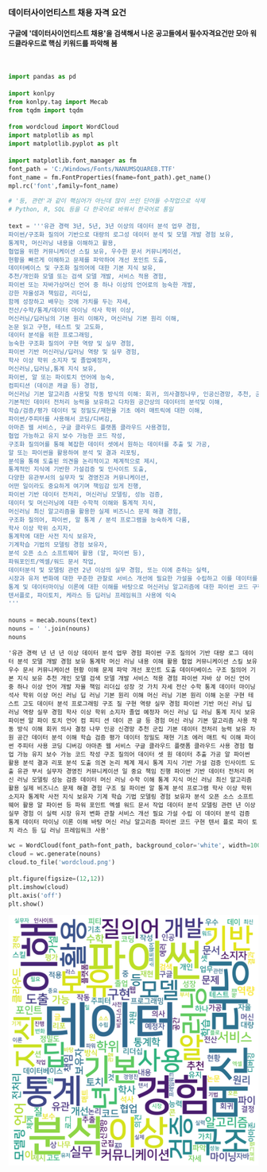### **데이터사이언티스트 채용 자격 요건**
#### 구글에 '데이터사이언티스트 채용'을 검색해서 나온 공고들에서 필수자격요건만 모아 워드클라우드로 핵심 키워드를 파악해 봄
<br/>

```python
import pandas as pd

import konlpy
from konlpy.tag import Mecab
from tqdm import tqdm

from wordcloud import WordCloud
import matplotlib as mpl
import matplotlib.pyplot as plt

import matplotlib.font_manager as fm
font_path = 'C:/Windows/Fonts/NANUMSQUAREB.TTF'
font_name = fm.FontProperties(fname=font_path).get_name()
mpl.rc('font',family=font_name)
```


```python
# '등, 관련'과 같이 핵심어가 아닌데 많이 쓰인 단어들 수작업으로 삭제
# Python, R, SQL 등을 다 한국어로 바꿔서 한국어로 통일

text = '''유관 경력 3년, 5년, 3년 이상의 데이터 분석 업무 경험,
파이썬/구조화 질의어 기반으로 대량의 로그성 데이터 분석 및 모델 개발 경험 보유, 
통계학, 머신러닝 내용을 이해하고 활용, 
협업을 위한 커뮤니케이션 스킬 보유, 우수한 문서 커뮤니케이션, 
현황을 빠르게 이해하고 문제를 파악하여 개선 포인트 도출, 
데이터베이스 및 구조화 질의어에 대한 기본 지식 보유, 
추천/개인화 모델 또는 검색 모델 개발, 서비스 적용 경험, 
파이썬 또는 자바가상머신 언어 중 하나 이상의 언어로의 능숙한 개발, 
강한 자율성과 책임감, 리더십, 
함께 성장하고 배우는 것에 가치를 두는 자세, 
전산/수학/통계/데이터 마이닝 석사 학위 이상, 
머신러닝/딥러닝의 기본 원리 이해자, 머신러닝 기본 원리 이해, 
논문 읽고 구현, 테스트 및 고도화, 
데이터 분석을 위한 프로그래밍, 
능숙한 구조화 질의어 구현 역량 및 실무 경험, 
파이썬 기반 머신러닝/딥러닝 역량 및 실무 경험, 
학사 이상 학위 소지자 및 졸업예정자, 
머신러닝,딥러닝,통계 지식 보유, 
파이썬, 알 또는 파이토치 언어에 능숙, 
컴피티션 (데이콘 캐글 등) 경험, 
머신러닝 기본 알고리즘 사용및 작동 방식의 이해: 회귀, 의사결정나무, 인공신경망, 추천, 군집화, 
기본적인 데이터 전처리 능력을 보유하고 다차원 공간상의 데이터의 분석및 이해, 
학습/검증/평가 데이터 및 정밀도/재현율 기초 에러 매트릭에 대한 이해, 
파이썬/주피터를 사용해서 코딩/디버깅, 
아마존 웹 서비스, 구글 클라우드 플랫폼 클라우드 사용경험, 
협업 가능하고 유지 보수 가능한 코드 작성, 
구조화 질의어를 통해 복잡한 데이터 셋에서 원하는 데이터를 추출 및 가공, 
알 또는 파이썬을 활용하여 분석 및 결과 리포팅, 
분석을 통해 도출된 의견을 논리적이고 체계적으로 제시, 
통계적인 지식에 기반한 가설검증 및 인사이트 도출, 
다양한 유관부서의 실무자 및 경영진과 커뮤니케이션, 
어떤 일이라도 중요하게 여기며 책임감 있게 진행, 
파이썬 기반 데이터 전처리, 머신러닝 모델링, 성능 검증, 
데이터 및 머신러닝에 대한 수학적 이해와 통계적 지식, 
머신러닝 최신 알고리즘을 활용한 실제 비즈니스 문제 해결 경험, 
구조화 질의어, 파이썬, 알 통계 / 분석 프로그램을 능숙하게 다룸, 
학사 이상 학위 소지자, 
통계학에 대한 사전 지식 보유자, 
기계학습 기법의 모델링 경험 보유자, 
분석 오픈 소스 소프트웨어 활용 (알, 파이썬 등), 
파워포인트/엑셀/워드 문서 작업, 
데이터분석 및 모델링 관련 2년 이상의 실무 경험, 또는 이에 준하는 실력, 
시장과 유저 변화에 대한 꾸준한 관찰로 서비스 개선에 필요한 가설을 수립하고 이를 데이터를 통해 분석하고 검증, 
통계 및 데이터마이닝 이론에 대한 이해를 바탕으로 머신러닝 알고리즘에 대한 파이썬 코드 구현, 
텐서플로, 파이토치, 케라스 등 딥러닝 프레임워크 사용에 익숙
'''

nouns = mecab.nouns(text)
nouns = ' '.join(nouns)
nouns
```




    '유관 경력 년 년 년 이상 데이터 분석 업무 경험 파이썬 구조 질의어 기반 대량 로그 데이터 분석 모델 개발 경험 보유 통계학 머신 러닝 내용 이해 활용 협업 커뮤니케이션 스킬 보유 우수 문서 커뮤니케이션 현황 이해 문제 파악 개선 포인트 도출 데이터베이스 구조 질의어 기본 지식 보유 추천 개인 모델 검색 모델 개발 서비스 적용 경험 파이썬 자바 상 머신 언어 중 하나 이상 언어 개발 자율 책임 리더십 성장 것 가치 자세 전산 수학 통계 데이터 마이닝 석사 학위 이상 머신 러닝 딥 러닝 기본 원리 이해 머신 러닝 기본 원리 이해 논문 구현 테스트 고도 데이터 분석 프로그래밍 구조 질 구현 역량 실무 경험 파이썬 기반 머신 러닝 딥 러닝 역량 실무 경험 학사 이상 학위 소지자 졸업 예정자 머신 러닝 딥 러닝 통계 지식 보유 파이썬 알 파이 토치 언어 컴 피티 션 데이 콘 글 등 경험 머신 러닝 기본 알고리즘 사용 작동 방식 이해 회귀 의사 결정 나무 인공 신경망 추천 군집 기본 데이터 전처리 능력 보유 차원 공간 데이터 분석 이해 학습 검증 평가 데이터 정밀도 재현 기초 에러 매트 릭 이해 파이썬 주피터 사용 코딩 디버깅 아마존 웹 서비스 구글 클라우드 플랫폼 클라우드 사용 경험 협업 가능 유지 보수 가능 코드 작성 구조 질의어 데이터 셋 원 데이터 추출 가공 알 파이썬 활용 분석 결과 리포 분석 도출 의견 논리 체계 제시 통계 지식 기반 가설 검증 인사이트 도출 유관 부서 실무자 경영진 커뮤니케이션 일 중요 책임 진행 파이썬 기반 데이터 전처리 머신 러닝 모델링 성능 검증 데이터 머신 러닝 수학 이해 통계 지식 머신 러닝 최신 알고리즘 활용 실제 비즈니스 문제 해결 경험 구조 질 파이썬 알 통계 분석 프로그램 학사 이상 학위 소지자 통계학 사전 지식 보유자 기계 학습 기법 모델링 경험 보유자 분석 오픈 소스 소프트웨어 활용 알 파이썬 등 파워 포인트 엑셀 워드 문서 작업 데이터 분석 모델링 관련 년 이상 실무 경험 이 실력 시장 유저 변화 관찰 서비스 개선 필요 가설 수립 이 데이터 분석 검증 통계 데이터 마이닝 이론 이해 바탕 머신 러닝 알고리즘 파이썬 코드 구현 텐서 플로 파이 토치 라스 등 딥 러닝 프레임워크 사용'




```python
wc = WordCloud(font_path=font_path, background_color='white', width=1000, height=1000, max_words=200, max_font_size=200)
cloud = wc.generate(nouns)
cloud.to_file('wordcloud.png')

plt.figure(figsize=(12,12))
plt.imshow(cloud)
plt.axis('off')
plt.show()
```



![qualifications](https://github.com/ludolp/ludolp/blob/main/else/img/qualifications.png?raw=true)


```python

```
